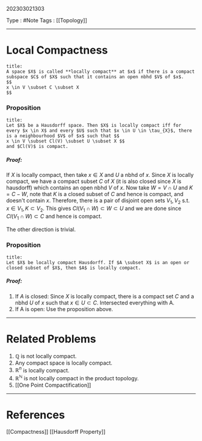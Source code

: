 202303021303

Type : #Note
Tags : [[Topology]]

---
# Local Compactness
```ad-note
title:
A space $X$ is called **locally compact** at $x$ if there is a compact subspace $C$ of $X$ such that it contains an open nbhd $V$ of $x$.
$$
x \in V \subset C \subset X
$$

```

### Proposition
```ad-note
title:
Let $X$ be a Hausdorff space. Then $X$ is locally compact iff for every $x \in X$ and every $U$ such that $x \in U \in \tau_{X}$, there is a neighbourhood $V$ of $x$ such that $$
x \in V \subset Cl(V) \subset U \subset X $$
and $Cl(V)$ is compact.
```
##### Proof:
If $X$ is locally compact, then take $x \in X$ and $U$ a nbhd of $x$. Since $X$ is locally compact, we have a compact subset $C$ of $X$ (it is also closed since $X$ is hausdorff) which contains an open nbhd $V$ of $x$. 
Now take $W = V \cap U$ and $K = C-W$, note that $K$ is a closed subset of $C$ and hence is compact, and doesn't contain $x$. Therefore, there is a pair of disjoint open sets $V_{1},V_{2}$ s.t. $x \in V_{1}, K \subset V_{2}$. This gives $Cl(V_{1} \cap W) \subset W \subset U$ and we are done since $Cl(V_{1} \cap W) \subset C$ and hence is compact. 

The other direction is trivial.

### Proposition
```ad-note
title:
Let $X$ be locally compact Hausdorff. If $A \subset X$ is an open or closed subset of $X$, then $A$ is locally compact.
```
##### Proof:
1) If $A$ is closed:
   Since $X$ is locally compact, there is a compact set $C$ and a nbhd $U$ of $x$ such that $x \in U \subset C$. Intersected everything with A.
2) If A is open:
   Use the proposition above.

---
# Related Problems
1. $\mathbb{Q}$ is not locally compact.
2. Any compact space is locally compact.
3. $\mathbb{R}^{n}$ is locally compact.
4. $\mathbb{R}^{\mathbb{N}}$ is not locally compact in the product topology.
5. [[One Point Compactification]]

---
# References
[[Compactness]]
[[Hausdorff Property]]